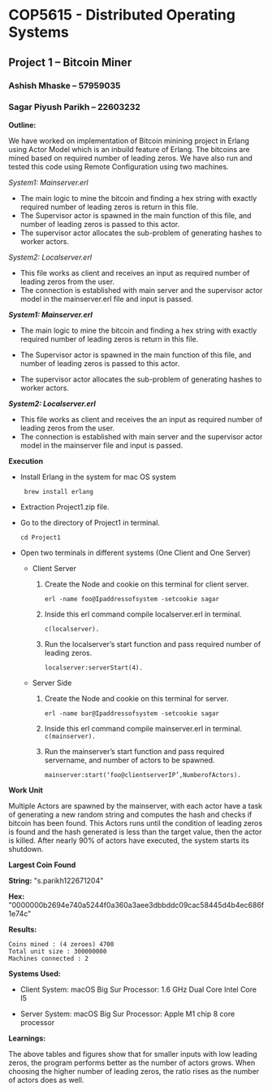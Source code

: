 
# COP5615 - Distributed Operating Systems

## Project 1 – Bitcoin Miner

### Ashish Mhaske – 57959035

### Sagar Piyush Parikh – 22603232

**Outline:**

We have worked on implementation of Bitcoin minining project in Erlang using Actor Model which is an inbuild feature of Erlang. The bitcoins are mined based on required number of leading zeros. We have also run and tested this code using Remote Configuration using two machines.

*System1: Mainserver.erl*
- The main logic to mine the bitcoin and finding a hex string with exactly required number of leading zeros is return in this file.
- The Supervisor actor is spawned in the main function of this file, and number of leading zeros is passed to this actor.
- The supervisor actor allocates the sub-problem of generating hashes to worker actors.

*System2: Localserver.erl*
- This file works as client and receives an input as required number of leading zeros from the user.
- The connection is established with main server and the supervisor actor model in the mainserver.erl file and input is passed.


***System1: Mainserver.erl***

 - The main logic to mine the bitcoin and finding a hex string with exactly required number of leading zeros is return in this file.

- The Supervisor actor is spawned in the main function of this file, and number of leading zeros is passed to this actor.

- The supervisor actor allocates the sub-problem of generating hashes to worker actors.

***System2: Localserver.erl***

- This file works as client and receives the an input as required number of leading zeros from the user.
- The connection is established with main server and the supervisor actor model in the mainserver file and input is passed.

**Execution**

- Install Erlang in the system for mac OS system

    ``
brew install erlang``
- Extraction Project1.zip file.
- Go to the directory of Project1 in terminal.

  ``cd Project1``

- Open two terminals in different systems (One Client and One Server)
	- Client Server
		1.	Create the Node and cookie on this terminal for client server.

			``erl -name foo@Ipaddressofsystem -setcookie sagar``

		2.	Inside this erl command compile localserver.erl in terminal.

			``c(localserver).``

		3.	Run the localserver’s start function and pass required number of leading zeros.

			``localserver:serverStart(4).``

	- Server Side
		1.	Create the Node and cookie on this terminal for server.

			``erl -name bar@Ipaddressofsystem -setcookie sagar``

		2.	Inside this erl command compile mainserver.erl in terminal.
		``c(mainserver).``

		3.	Run the mainserver’s start function and pass required servername, and number of actors to be spawned.

			``mainserver:start(‘foo@clientserverIP’,NumberofActors).``

	
**Work Unit**

Multiple Actors are spawned by the mainserver, with each actor have a task of generating a new random string and computes the hash and checks if bitcoin has been found. This Actors runs until the condition of leading zeros is found and the hash generated is less than the target value, then the actor is killed. After nearly 90% of actors have executed, the system starts its shutdown.

**Largest Coin Found**

**String:** "s.parikh122671204"

**Hex:**
"0000000b2694e740a5244f0a360a3aee3dbbddc09cac58445d4b4ec686f1e74c"

**Results:**

	Coins mined : (4 zeroes) 4700
	Total unit size : 300000000
	Machines connected : 2

**Systems Used:**

- Client System: 
macOS Big Sur
Processor: 1.6 GHz Dual Core Intel Core I5

- Server System:
macOS Big Sur
Processor: Apple M1 chip 8 core processor


**Learnings:**

The above tables and figures show that for smaller inputs with low leading zeros, the program performs better as the number of actors grows. When choosing the higher number of leading zeros, the ratio rises as the number of actors does as well.

	
